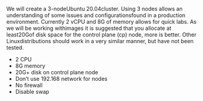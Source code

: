 We will create a 3-nodeUbuntu 20.04cluster. Using 3 nodes allows an understanding of some issues and configurationsfound in a production environment.  Currently 2 vCPU and 8G of memory allows for quick labs.  As we will be working withimages it is suggested that you allocate at least20Gof disk space for the control plane (cp) node, more is better. Other Linuxdistributions should work in a very similar manner, but have not been tested.

- 2 CPU
- 8G memory
- 20G+ disk on control plane node
- Don’t use 192.168 network for nodes
- No firewall
- Disable swap